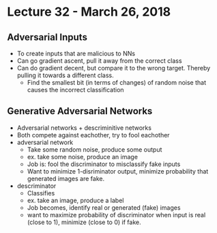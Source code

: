# Lecture 32 - March 26, 2018

## Adversarial Inputs
- To create inputs that are malicious to NNs
- Can go gradient ascent, pull it away from the correct class
- Can do gradient decent, but compare it to the wrong target. Thereby pulling it towards a different class.
  - Find the smallest bit (in terms of changes) of random noise that causes the incorrect classification

## Generative Adversarial Networks
- Adversarial networks + descriminitive networks
- Both compete against eachother, try to fool eachother
- adversarial network
  - Take some random noise, produce some output
  - ex. take some noise, produce an image
  - Job is: fool the discriminator to misclassify fake inputs
  - Want to minimize 1-disriminator output, minimize probability that generated images are fake.
- descriminator
  - Classifies
  - ex. take an image, produce a label
  - Job becomes, identify real or generated (fake) images
  - want to maximize probability of discriminator when input is real (close to 1), minimize (close to 0) if fake.

